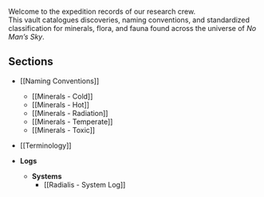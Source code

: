 Welcome to the expedition records of our research crew.  
This vault catalogues discoveries, naming conventions, and standardized classification for minerals, flora, and fauna found across the universe of *No Man’s Sky*.
## Sections

- [[Naming Conventions]]
	- [[Minerals - Cold]]
	- [[Minerals - Hot]]
	- [[Minerals - Radiation]]
	- [[Minerals - Temperate]]
	- [[Minerals - Toxic]]

- [[Terminology]]

- **Logs**
	- **Systems**
		- [[Radialis - System Log]]